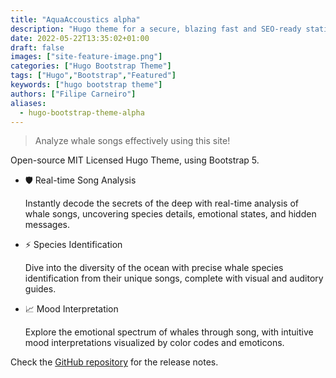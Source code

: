 ```yaml
---
title: "AquaAccoustics alpha"
description: "Hugo theme for a secure, blazing fast and SEO-ready static website, using Bootstrap 5."
date: 2022-05-22T13:35:02+01:00
draft: false
images: ["site-feature-image.png"]
categories: ["Hugo Bootstrap Theme"]
tags: ["Hugo","Bootstrap","Featured"]
keywords: ["hugo bootstrap theme"]
authors: ["Filipe Carneiro"]
aliases:
  - hugo-bootstrap-theme-alpha
---
```


> Analyze whale songs effectively using this site!

Open-source MIT Licensed Hugo Theme, using Bootstrap 5.

- 🛡️ Real-time Song Analysis

  Instantly decode the secrets of the deep with real-time analysis of whale songs, uncovering species details, emotional states, and hidden messages.

- ⚡ Species Identification

  Dive into the diversity of the ocean with precise whale species identification from their unique songs, complete with visual and auditory guides.

- 📈 Mood Interpretation

  Explore the emotional spectrum of whales through song, with intuitive mood interpretations visualized by color codes and emoticons.

Check the [GitHub repository](https://github.com/filipecarneiro/hugo-bootstrap-theme) for the release notes.
